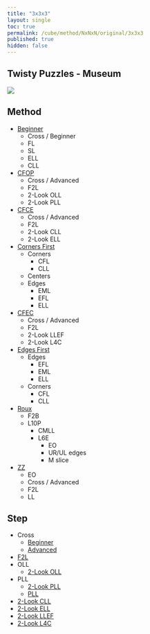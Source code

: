 ```yaml
---
title: "3x3x3"
layout: single
toc: true
permalink: /cube/method/NxNxN/original/3x3x3
published: true
hidden: false
---
```


<head>
  <base target="_self">
</head>



## Twisty Puzzles - Museum

<a target="_blank" href="https://twistypuzzles.com/app/museum/museum_showitem.php?pkey=2968">
  <img src="https://twistypuzzles.com/museum/large/02968-03.jpg">
</a>



## Method

- [Beginner](/cube/method/NxNxN/original/3x3x3/beginner)
  - Cross / Beginner
  - FL
  - SL
  - ELL
  - CLL
- [CFOP](/cube/method/NxNxN/original/3x3x3/cfop)
  - Cross / Advanced
  - F2L
  - 2-Look OLL
  - 2-Look PLL
- [CFCE](/cube/method/NxNxN/original/3x3x3/cfce)
  - Cross / Advanced
  - F2L
  - 2-Look CLL
  - 2-Look ELL
- [Corners First](/cube/method/NxNxN/original/3x3x3/corners_first)
  - Corners
    - CFL
    - CLL
  - Centers
  - Edges
    - EML
    - EFL
    - ELL
- [CFEC](/cube/method/NxNxN/original/3x3x3/cfec)
  - Cross / Advanced
  - F2L
  - 2-Look LLEF
  - 2-Look L4C
- [Edges First](/cube/method/NxNxN/original/3x3x3/edges_first)
  - Edges
    - EFL
    - EML
    - ELL
  - Corners
    - CFL
    - CLL
- [Roux](/cube/method/NxNxN/original/3x3x3/roux)
  - F2B
  - L10P
    - CMLL
    - L6E
      - EO
      - UR/UL edges
      - M slice
- [ZZ](/cube/method/NxNxN/original/3x3x3/zz)
  - EO
  - Cross / Advanced
  - F2L
  - LL



## Step

- Cross
  - [Beginner](/cube/method/NxNxN/original/3x3x3/cross/beginner)
  - [Advanced](/cube/method/NxNxN/original/3x3x3/cross/advanced)
- [F2L](/cube/method/NxNxN/original/3x3x3/f2l)
- OLL
  - [2-Look OLL](/cube/method/NxNxN/original/3x3x3/2_look_oll)
- PLL
  - [2-Look PLL](/cube/method/NxNxN/original/3x3x3/2_look_pll)
  - [PLL](/cube/method/NxNxN/original/3x3x3/pll)
- [2-Look CLL](/cube/method/NxNxN/original/3x3x3/2_look_cll)
- [2-Look ELL](/cube/method/NxNxN/original/3x3x3/2_look_ell)
- [2-Look LLEF](/cube/method/NxNxN/original/3x3x3/2_look_llef)
- [2-Look L4C](/cube/method/NxNxN/original/3x3x3/2_look_l4c)
